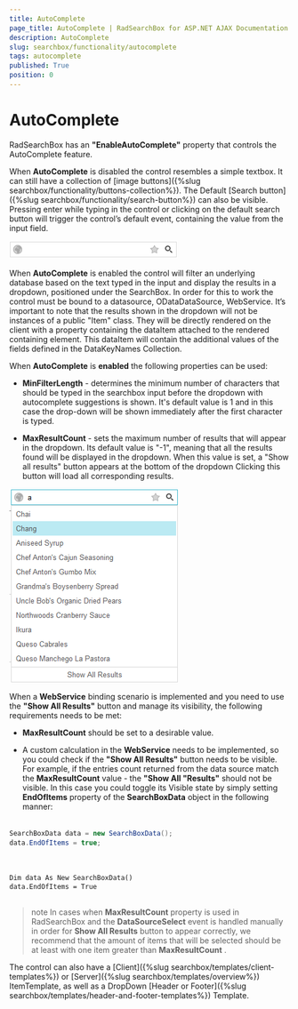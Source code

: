```yaml
---
title: AutoComplete
page_title: AutoComplete | RadSearchBox for ASP.NET AJAX Documentation
description: AutoComplete
slug: searchbox/functionality/autocomplete
tags: autocomplete
published: True
position: 0
---
```


# AutoComplete



RadSearchBox has an **"EnableAutoComplete"** property that controls the AutoComplete feature.

When **AutoComplete** is disabled the control resembles a simple textbox. It can still have a collection of [image buttons]({%slug searchbox/functionality/buttons-collection%}). The Default [Search button]({%slug searchbox/functionality/search-button%}) can also be visible. Pressing enter while typing in the control or clicking on the default search button will trigger the control’s default event, containing the value from the input field.

![searchbox autocomplete false](images/searchbox_autocomplete_false.png)

When **AutoComplete** is enabled the control will filter an underlying database based on the text typed in the input and display the results in a dropdown, positioned under the SearchBox. In order for this to work the control must be bound to a datasource, ODataDataSource, WebService. It’s important to note that the results shown in the dropdown will not be instances of a public "Item" class. They will be directly rendered on the client with a property containing the dataItem attached to the rendered containing element. This dataItem will contain the additional values of the fields defined in the DataKeyNames Collection.

When **AutoComplete** is **enabled** the following properties can be used:

* **MinFilterLength** - determines the minimum number of characters that should be typed in the searchbox input before the dropdown with autocomplete suggestions is shown. It's default value is 1 and in this case the drop-down will be shown immediately after the first character is typed.

* **MaxResultCount** - sets the maximum number of results that will appear in the dropdown. Its default value is "-1", meaning that all the results found will be displayed in the dropdown. When this value is set, a "Show all results" button appears at the bottom of the dropdown Clicking this button will load all corresponding results.

![searchbox show all results](images/searchbox_show_all_results.png)

When a **WebService** binding scenario is implemented and you need to use the **"Show All Results"** button and manage its visibility, the following requirements needs to be met:

* **MaxResultCount** should be set to a desirable value.

* A custom calculation in the **WebService** needs to be implemented, so you could check if the **"Show All Results"** button needs to be visible. For example, if the entries count returned from the data source match the **MaxResultCount** value - the **"Show All "Results"** should not be visible. In this case you could toggle its Visible state by simply setting **EndOfItems** property of the **SearchBoxData** object in the following manner:



````C#

SearchBoxData data = new SearchBoxData();
data.EndOfItems = true;
	
````
````VB.NET
	
Dim data As New SearchBoxData()
data.EndOfItems = True
	
````


>note In cases when **MaxResultCount** property is used in RadSearchBox and the **DataSourceSelect** event is handled manually in order for **Show All Results** button to appear correctly, we recommend that the amount of items that will be selected should be at least with one item greater than **MaxResultCount** .
>


The control can also have a [Client]({%slug searchbox/templates/client-templates%}) or [Server]({%slug searchbox/templates/overview%}) ItemTemplate, as well as a DropDown [Header or Footer]({%slug searchbox/templates/header-and-footer-templates%}) Template.
